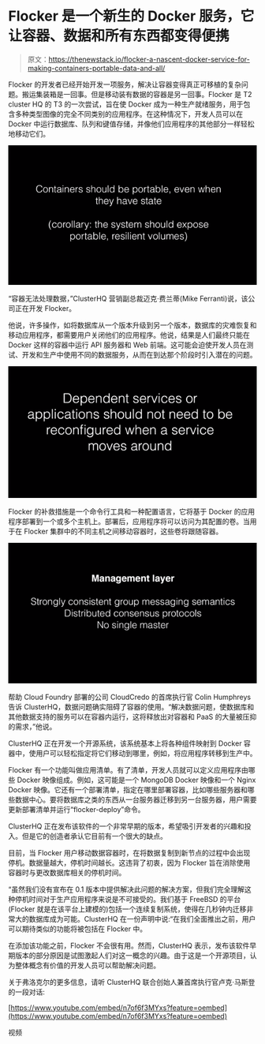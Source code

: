# Flocker 是一个新生的 Docker 服务，它让容器、数据和所有东西都变得便携

> 原文：<https://thenewstack.io/flocker-a-nascent-docker-service-for-making-containers-portable-data-and-all/>

Flocker 的开发者已经开始开发一项服务，解决让容器变得真正可移植的复杂问题。搬运集装箱是一回事。但是移动装有数据的容器是另一回事。Flocker 是 T2 cluster HQ 的 T3 的一次尝试，旨在使 Docker 成为一种生产就绪服务，用于包含多种类型图像的完全不同类别的应用程序。在这种情况下，开发人员可以在 Docker 中运行数据库、队列和键值存储，并像他们应用程序的其他部分一样轻松地移动它们。

![Data_focused_Docker_Clustering__Luke_Marsden__ClusterHQ_-_YouTube](img/cac5e7d3eccc172203e01fa3b6dd7884.png)

“容器无法处理数据，”ClusterHQ 营销副总裁迈克·费兰蒂(Mike Ferranti)说，该公司正在开发 Flocker。

他说，许多操作，如将数据库从一个版本升级到另一个版本，数据库的灾难恢复和移动应用程序，都需要用户关闭他们的应用程序。他说，结果是人们最终只能在 Docker 这样的容器中运行 API 服务器和 Web 前端。这可能会迫使开发人员在测试、开发和生产中使用不同的数据服务，从而在到达那个阶段时引入潜在的问题。

[![Data_focused_Docker_Clustering__Luke_Marsden__ClusterHQ_-_YouTube](img/8660d131b6e21f0141d5ba79cbcd8c4b.png)](https://thenewstack.io/wp-content/uploads/2014/08/Data_focused_Docker_Clustering__Luke_Marsden__ClusterHQ_-_YouTube1.png)

Flocker 的补救措施是一个命令行工具和一种配置语言，它将基于 Docker 的应用程序部署到一个或多个主机上。部署后，应用程序将可以访问为其配置的卷。当用于在 Flocker 集群中的不同主机之间移动容器时，这些卷将跟随容器。

[![Data_focused_Docker_Clustering__Luke_Marsden__ClusterHQ_-_YouTube](img/4522d92e6126463b76bca04540617cc2.png)](https://thenewstack.io/wp-content/uploads/2014/08/Data_focused_Docker_Clustering__Luke_Marsden__ClusterHQ_-_YouTube2.png)

帮助 Cloud Foundry 部署的公司 CloudCredo 的首席执行官 Colin Humphreys 告诉 ClusterHQ，数据问题确实阻碍了容器的使用。“解决数据问题，使数据库和其他数据支持的服务可以在容器内运行，这将释放出对容器和 PaaS 的大量被压抑的需求，”他说。

ClusterHQ 正在开发一个开源系统，该系统基本上将各种组件映射到 Docker 容器中，使用户可以轻松指定将它们移动到哪里，例如，将应用程序转移到生产中。

Flocker 有一个功能叫做应用清单。有了清单，开发人员就可以定义应用程序由哪些 Docker 映像组成。例如，这可能是一个 MongoDB Docker 映像和一个 Nginx Docker 映像。它还有一个部署清单，指定在哪里部署容器，比如哪些服务器和哪些数据中心。要将数据库之类的东西从一台服务器迁移到另一台服务器，用户需要更新部署清单并运行“flocker-deploy”命令。

ClusterHQ 正在发布该软件的一个非常早期的版本，希望吸引开发者的兴趣和投入。但是它的创造者承认它目前有一个很大的缺点。

目前，当 Flocker 用户移动数据容器时，在将数据复制到新节点的过程中会出现停机。数据量越大，停机时间越长。这违背了初衷，因为 Flocker 旨在消除使用容器时与更改数据库相关的停机时间。

“虽然我们没有宣布在 0.1 版本中提供解决此问题的解决方案，但我们完全理解这种停机时间对于生产应用程序来说是不可接受的。我们基于 FreeBSD 的平台(Flocker 就是在该平台上建模的)包括一个连续复制系统，使得在几秒钟内迁移非常大的数据库成为可能。ClusterHQ 在一份声明中说:“在我们全面推出之前，用户可以期待类似的功能将被包括在 Flocker 中。

在添加该功能之前，Flocker 不会很有用。然而，ClusterHQ 表示，发布该软件早期版本的部分原因是试图激起人们对这一概念的兴趣。由于这是一个开源项目，认为整体概念有价值的开发人员可以帮助解决问题。

关于弗洛克尔的更多信息，请听 ClusterHQ 联合创始人兼首席执行官卢克·马斯登的一段对话:

[https://www.youtube.com/embed/n7of6f3MYxs?feature=oembed](https://www.youtube.com/embed/n7of6f3MYxs?feature=oembed)

视频

<svg xmlns:xlink="http://www.w3.org/1999/xlink" viewBox="0 0 68 31" version="1.1"><title>Group</title> <desc>Created with Sketch.</desc></svg>